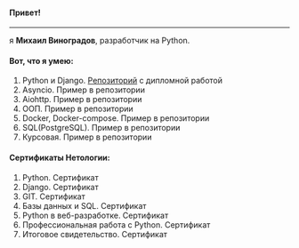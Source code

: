 #### Привет! 
***
я **Михаил Виноградов**, разработчик на Python.
  
#### Вот, что я умею:
1. Python и Django. [Репозиторий][repo1] с дипломной работой
2. Asyncio. Пример в репозитории
3. Aiohttp. Пример в репозитории
4. ООП. Пример в репозитории
5. Docker, Docker-compose. Пример в репозитории
6. SQL(PostgreSQL). Пример в репозитории
7. Курсовая. Пример в репозитории
   
#### Сертификаты **Нетологии**:
1. Python. Сертификат
2. Django. Сертификат
3. GIT. Сертификат
4. Базы данных и SQL. Сертификат
5. Python в веб-разработке. Сертификат
6. Профессиональная работа с Python. Сертификат
7. Итоговое свидетельство. Сертификат

<!--
**ValdemarMo/ValdemarMo** is a ✨ _special_ ✨ repository because its `README.md` (this file) appears on your GitHub profile.

Here are some ideas to get you started:

- 🔭 I’m currently working on ...
- 🌱 I’m currently learning ...
- 👯 I’m looking to collaborate on ...
- 🤔 I’m looking for help with ...
- 💬 Ask me about ...
- 📫 How to reach me: ...
- 😄 Pronouns: ...
- ⚡ Fun fact: ...
-->
[repo1]: https://github.com/ValdemarMo/ddp "Репозиторий Диплом"
